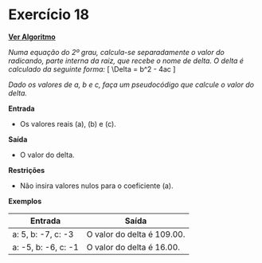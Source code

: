 # Exercício 18

[**Ver Algoritmo**](Algoritmo18.md)

*Numa equação do 2º grau, calcula-se separadamente o valor do radicando, parte interna da raiz, que recebe o nome de delta. O delta é calculado da seguinte forma:*
\[ \Delta = b^2 - 4ac \]

*Dado os valores de a, b e c, faça um pseudocódigo que calcule o valor do delta.*

**Entrada**
- Os valores reais \(a\), \(b\) e \(c\).

**Saída**
- O valor do delta.

**Restrições**
- Não insira valores nulos para o coeficiente \(a\).

**Exemplos**

| Entrada      | Saída                 |
|--------------|-----------------------|
| a: 5, b: -7, c: -3 | O valor do delta é 109.00. |
| a: -5, b: -6, c: -1 | O valor do delta é 16.00.  |
